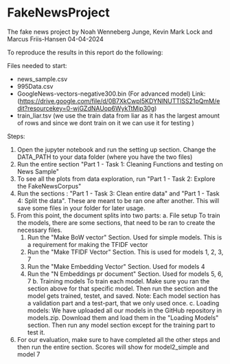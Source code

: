 # FakeNewsProject
The fake news project by Noah Wenneberg Junge, Kevin Mark Lock and Marcus Friis-Hansen
04-04-2024

To reproduce the results in this report do the following:

Files needed to start:

- news_sample.csv
- 995Data.csv
- GoogleNews-vectors-negative300.bin (For advanced model) Link: (https://drive.google.com/file/d/0B7XkCwpI5KDYNlNUTTlSS21pQmM/edit?resourcekey=0-wjGZdNAUop6WykTtMip30g)
- train_liar.tsv (we use the train data from liar as it has the largest amount of rows and since we dont train on it we can use it for testing )

Steps:

1. Open the jupyter notebook and run the setting up section. Change the DATA_PATH to your data folder (where you have the two files)
2. Run the entire section "Part 1 - Task 1: Cleaning Functions and testing on News Sample"
3. To see all the plots from data exploration, run "Part 1 - Task 2: Explore the FakeNewsCorpus" 
4. Run the sections : "Part 1 - Task 3: Clean entire data" and "Part 1 - Task 4: Split the data". These are meant to be ran one after another. This will save some files in your folder for later usage.
5. From this point, the document splits into two parts:
  a. File setup
    To train the models, there are some sections, that need to be ran to create the necessary files.
     1. Run the "Make BoW vector" Section. Used for simple models. This is a requirement for making the TFIDF vector
     2. Run the "Make TFIDF Vector" Section. This is used for models 1, 2, 3, 7
     3. Run the "Make Embedding Vector" Section. Used for models 4
     4. Run the "N Embeddings pr document" Section. Used for models 5, 6, 7
  b. Training models
    To train each model. Make sure you ran the section above for that specific model. Then run the section and the model gets trained, testet, and saved.
    Note: Each model section has a validation part and a test-part, that we only used once.
  c. Loading models:
     We have uploaded all our models in the GitHub repository in models.zip. Download them and load them in the "Loading Models" section. Then run any model section except for the training part to test it.
6. For our evaluation, make sure to have completed all the other steps and then run the entire section. Scores will show for model2_simple and model 7
  





